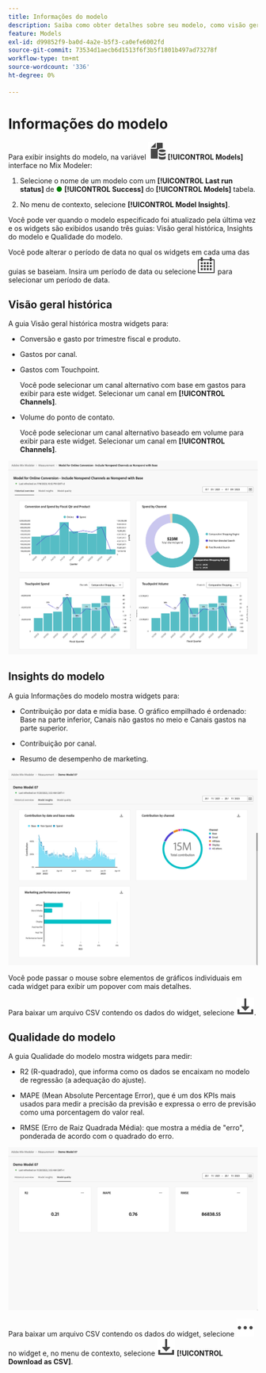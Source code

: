 ```yaml
---
title: Informações do modelo
description: Saiba como obter detalhes sobre seu modelo, como visão geral histórica, insights do modelo e qualidade do modelo no Mix Modeler.
feature: Models
exl-id: d99852f9-ba0d-4a2e-b5f3-ca0efe6002fd
source-git-commit: 73534d1aecb6d1513f6f3b5f1801b497ad73278f
workflow-type: tm+mt
source-wordcount: '336'
ht-degree: 0%

---
```


# Informações do modelo

Para exibir insights do modelo, na variável ![Modelos](../assets/icons/FileData.svg) **[!UICONTROL Models]** interface no Mix Modeler:

1. Selecione o nome de um modelo com um **[!UICONTROL Last run status]** de <span style="color:green">●</span> **[!UICONTROL Success]** do **[!UICONTROL Models]** tabela.

1. No menu de contexto, selecione **[!UICONTROL Model Insights]**.

Você pode ver quando o modelo especificado foi atualizado pela última vez e os widgets são exibidos usando três guias: Visão geral histórica, Insights do modelo e Qualidade do modelo.

Você pode alterar o período de data no qual os widgets em cada uma das guias se baseiam. Insira um período de data ou selecione ![Calendário](../assets/icons/Calendar.svg) para selecionar um período de data.


## Visão geral histórica

A guia Visão geral histórica mostra widgets para:

* Conversão e gasto por trimestre fiscal e produto.

* Gastos por canal.

* Gastos com Touchpoint.

  Você pode selecionar um canal alternativo com base em gastos para exibir para este widget. Selecionar um canal em **[!UICONTROL Channels]**.

* Volume do ponto de contato.

  Você pode selecionar um canal alternativo baseado em volume para exibir para este widget. Selecionar um canal em **[!UICONTROL Channels]**.

![Modelo - Visão geral histórica](../assets/model-historical-overview.png)

## Insights do modelo

A guia Informações do modelo mostra widgets para:

* Contribuição por data e mídia base. O gráfico empilhado é ordenado: Base na parte inferior, Canais não gastos no meio e Canais gastos na parte superior.

* Contribuição por canal.

* Resumo de desempenho de marketing.

![Modelo - Informações do modelo](../assets/model-model-insights.png)

Você pode passar o mouse sobre elementos de gráficos individuais em cada widget para exibir um popover com mais detalhes.

Para baixar um arquivo CSV contendo os dados do widget, selecione ![Baixar](../assets/icons/Download.svg).




## Qualidade do modelo

A guia Qualidade do modelo mostra widgets para medir:

* R2 (R-quadrado), que informa como os dados se encaixam no modelo de regressão (a adequação do ajuste).

* MAPE (Mean Absolute Percentage Error), que é um dos KPIs mais usados para medir a precisão da previsão e expressa o erro de previsão como uma porcentagem do valor real.

* RMSE (Erro de Raiz Quadrada Média): que mostra a média de &quot;erro&quot;, ponderada de acordo com o quadrado do erro.

![Qualidade do modelo](../assets/model-quality.png)

Para baixar um arquivo CSV contendo os dados do widget, selecione ![Mais](../assets/icons/More.svg) no widget e, no menu de contexto, selecione ![Baixar](../assets/icons/Download.svg) **[!UICONTROL Download as CSV]**.
